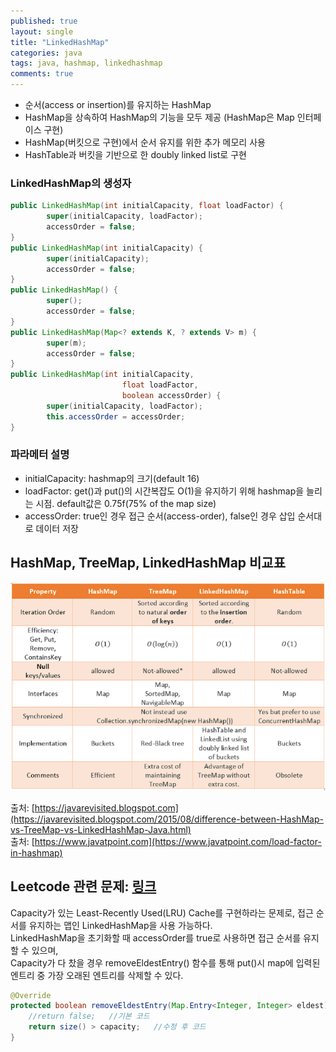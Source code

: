 ```yaml
---
published: true
layout: single
title: "LinkedHashMap"
categories: java
tags: java, hashmap, linkedhashmap
comments: true
---
```


* 순서(access or insertion)를 유지하는 HashMap
* HashMap을 상속하여 HashMap의 기능을 모두 제공 (HashMap은 Map 인터페이스 구현)
* HashMap(버킷으로 구현)에서 순서 유지를 위한 추가 메모리 사용
* HashTable과 버킷을 기반으로 한 doubly linked list로 구현
 
 
### LinkedHashMap의 생성자
```java
public LinkedHashMap(int initialCapacity, float loadFactor) {
        super(initialCapacity, loadFactor);
        accessOrder = false;
}
public LinkedHashMap(int initialCapacity) {
        super(initialCapacity);
        accessOrder = false;
}
public LinkedHashMap() {
        super();
        accessOrder = false;
}
public LinkedHashMap(Map<? extends K, ? extends V> m) {
        super(m);
        accessOrder = false;
}
public LinkedHashMap(int initialCapacity,
                         float loadFactor,
                         boolean accessOrder) {
        super(initialCapacity, loadFactor);
        this.accessOrder = accessOrder;
}
```

### 파라메터 설명
* initialCapacity: hashmap의 크기(default 16)
* loadFactor: get()과 put()의 시간복잡도 O(1)을 유지하기 위해 hashmap을 늘리는 시점. default값은 0.75f(75% of the map size)
* accessOrder: true인 경우 접근 순서(access-order), false인 경우 삽입 순서대로 데이터 저장



## HashMap, TreeMap, LinkedHashMap 비교표
![비교표](./images/2020-04-27.png)

출처: [https://javarevisited.blogspot.com](https://javarevisited.blogspot.com/2015/08/difference-between-HashMap-vs-TreeMap-vs-LinkedHashMap-Java.html)     
출처: [https://www.javatpoint.com](https://www.javatpoint.com/load-factor-in-hashmap)



## Leetcode 관련 문제: [링크](https://leetcode.com/problems/lru-cache/)
Capacity가 있는 Least-Recently Used(LRU) Cache를 구현하라는 문제로, 접근 순서를 유지하는 맵인 LinkedHashMap을 사용 가능하다.    
LinkedHashMap을 초기화할 때 accessOrder를 true로 사용하면 접근 순서를 유지할 수 있으며,     
Capacity가 다 찼을 경우 removeEldestEntry() 함수를 통해 put()시 map에 입력된 엔트리 중 가장 오래된 엔트리를 삭제할 수 있다.    

```java
@Override
protected boolean removeEldestEntry(Map.Entry<Integer, Integer> eldest) {
    //return false;   //기본 코드
    return size() > capacity;   //수정 후 코드
}
```
